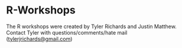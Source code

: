 # R-Workshops
The R workshops were created by Tyler Richards and Justin Matthew. Contact Tyler with questions/comments/hate mail (tylerjrichards@gmail.com)
